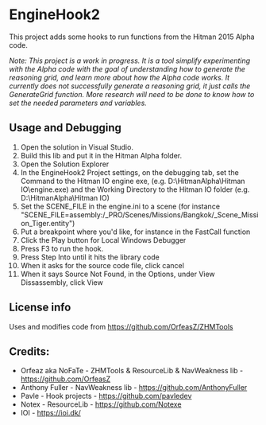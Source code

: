 # EngineHook2

This project adds some hooks to run functions from the Hitman 2015 Alpha code.

*Note: This project is a work in progress. It is a tool simplify experimenting with the Alpha code with the goal of understanding how to generate the reasoning grid, and learn more about how the Alpha code works. It currently does not successfully generate a reasoning grid, it just calls the GenerateGrid function. More research will need to be done to know how to set the needed parameters and variables.*

## Usage and Debugging
1. Open the solution in Visual Studio.
1. Build this lib and put it in the Hitman Alpha folder.
1. Open the Solution Explorer
1. In the EngineHook2 Project settings, on the debugging tab, set the Command to the Hitman IO engine exe, (e.g. D:\HitmanAlpha\Hitman IO\engine.exe) and the Working Directory to the Hitman IO folder (e.g. D:\HitmanAlpha\Hitman IO\)
1. Set the SCENE_FILE in the engine.ini to a scene (for instance "SCENE_FILE=assembly:/_PRO/Scenes/Missions/Bangkok/_Scene_Mission_Tiger.entity")
1. Put a breakpoint where you'd like, for instance in the FastCall function
1. Click the Play button for Local Windows Debugger
1. Press F3 to run the hook.
1. Press Step Into until it hits the library code
1. When it asks for the source code file, click cancel
1. When it says Source Not Found, in the Options, under View Dissassembly, click View

## License info
Uses and modifies code from https://github.com/OrfeasZ/ZHMTools

## Credits:
* Orfeaz aka NoFaTe - ZHMTools & ResourceLib & NavWeakness lib - https://github.com/OrfeasZ
* Anthony Fuller - NavWeakness lib - https://github.com/AnthonyFuller
* Pavle - Hook projects - https://github.com/pavledev
* Notex - ResourceLib - https://github.com/Notexe
* IOI - https://ioi.dk/